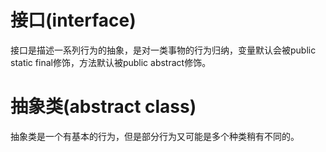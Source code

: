 # 接口(interface)
接口是描述一系列行为的抽象，是对一类事物的行为归纳，变量默认会被public static final修饰，方法默认被public abstract修饰。

# 抽象类(abstract class)
抽象类是一个有基本的行为，但是部分行为又可能是多个种类稍有不同的。
